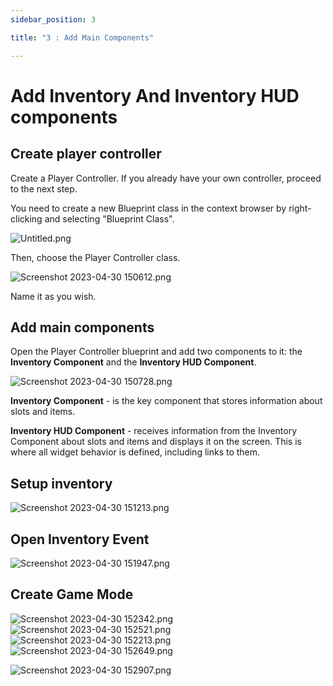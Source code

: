 ```yaml
---
sidebar_position: 3

title: "3 : Add Main Components"

---
```


# Add Inventory And Inventory HUD components

## Create player controller

Create a Player Controller. If you already have your own controller, proceed to the next step.

You need to create a new Blueprint class in the context browser by right-clicking and selecting "Blueprint Class".

![Untitled.png](..%2Fimages%2Fstep3%2FUntitled.png)

Then, choose the Player Controller class.

![Screenshot 2023-04-30 150612.png](..%2Fimages%2Fstep3%2FScreenshot%202023-04-30%20150612.png)

Name it as you wish.

## Add main components

Open the Player Controller blueprint and add two components to it: the **Inventory Component** and the
**Inventory HUD Component**.

![Screenshot 2023-04-30 150728.png](..%2Fimages%2Fstep3%2FScreenshot%202023-04-30%20150728.png)

**Inventory Component** - is the key component that stores information about slots and items. 

**Inventory HUD Component** -  receives information from the Inventory Component about slots and items and displays it on the screen. This is where all
widget behavior is defined, including links to them.

## Setup inventory

![Screenshot 2023-04-30 151213.png](..%2Fimages%2Fstep3%2FScreenshot%202023-04-30%20151213.png)

## Open Inventory Event

![Screenshot 2023-04-30 151947.png](..%2Fimages%2Fstep3%2FScreenshot%202023-04-30%20151947.png)

## Create Game Mode

![Screenshot 2023-04-30 152342.png](..%2Fimages%2Fstep3%2FScreenshot%202023-04-30%20152342.png)
![Screenshot 2023-04-30 152521.png](..%2Fimages%2Fstep3%2FScreenshot%202023-04-30%20152521.png)
![Screenshot 2023-04-30 152213.png](..%2Fimages%2Fstep3%2FScreenshot%202023-04-30%20152213.png)
![Screenshot 2023-04-30 152649.png](..%2Fimages%2Fstep3%2FScreenshot%202023-04-30%20152649.png)

![Screenshot 2023-04-30 152907.png](..%2Fimages%2Fstep3%2FScreenshot%202023-04-30%20152907.png)

